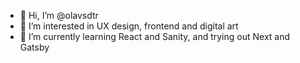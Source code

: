 - 👋 Hi, I’m @olavsdtr
- 👀 I’m interested in UX design, frontend and digital art
- 🌱 I’m currently learning React and Sanity, and trying out Next and Gatsby
